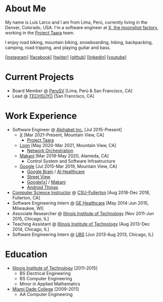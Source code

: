 # About Me

My name is Luis Larco and I am from Lima, Perú, currently living in the Denver, Colorado, USA. I'm a software engineer at [X, the moonshot factory](https://x.company/), working in the [Project Taara](https://x.company/projects/taara/) team.

I enjoy road biking, mountain biking, snowboarding, hiking, backpacking, camping, road tripping, and playing guitar and bass.

[[instagram](https://www.instagram.com/luislarco/)]
[[facebook](https://www.facebook.com/luis.larco)]
[[twiiter](https://twitter.com/luislarco)]
[[github](https://github.com/llarco)]
[[linkedin](https://www.linkedin.com/in/luislarco)]
[[youtube](https://www.youtube.com/c/langelo91channel/)]

# Current Projects

- Board Member @ [PeruSV](https://www.perusv.org/) [Lima, Perú & San Francisco, CA]
- Lead @ [TECHSUYO](https://www.techsuyo.org/) [San Francisco, CA]

# Work Experience

- Software Engineer @ [Alphabet Inc.](https://abc.xyz/)  [Jul 2015-Present]
  - [X](https://x.company/) [Mar 2021-Present, Mountain View, CA]
    - [Project Taara](https://x.company/projects/taara/) 
  - [Loon](https://loon.com) [May 2020-Mar 2021, Mountain View, CA]
    - [Network Orchestration](https://loon.com/solutions/network-orchestration/)
  - [Makani](https://www.x.company/projects/makani/) [Mar 2019-May 2020, Alameda, CA]
    - Control System and Software Infrastructure
  - [Google](https://about.google/) [Jul 2015-Mar 2019, Mountain View, CA]
    - [Google Brain](https://research.google/teams/brain/) / [AI Healthcare](https://health.google/)
    - [Street View](https://developers.google.com/streetview/publish)
    - [Google[x]](https://www.x.company/) / [Makani](https://www.x.company/projects/makani/)
    - [Android Things](https://developer.android.com/things)
- [Computer Science Instructor](http://news.fullerton.edu/2018/11/google-luis-larco/) @ [CSU-Fullerton](http://www.fullerton.edu/) [Aug 2018-Dec 2018, Fullerton, CA]
- Software Engineering Intern @ [GE Healthcare](https://www.gehealthcare.com/) [May 2014-Jun 2015, Milwaukee, WI]
- Associate Researcher @ [Illinois Institute of Technology](https://www.iit.edu/) [Nov 2011-Jun 2015, Chicago, IL]
- Teaching Assistant @ [Illinois Institute of Technology](https://www.iit.edu/) [Aug 2013-Dec 2014, Chicago, IL]
- Software Engineering Intern @ [UBS](https://www.ubs.com/us/en.html) [Jun 2013-Aug 2013, Chicago, IL]

# Education

- [Illinois Institute of Technology](https://www.iit.edu/) [2011-2015]
  - BS Electrical Engineering
  - BS Computer Engineering
  - Minor in Applied Mathematics
- [Miami Dade College](https://mdc.edu/) [2009-2011]
  - AA Computer Engineering
